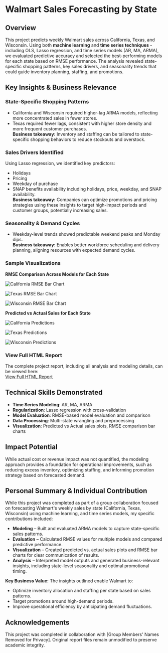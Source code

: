 # Walmart Sales Forecasting by State

## Overview
This project predicts weekly Walmart sales across California, Texas, and Wisconsin. Using both **machine learning** and **time series techniques** - including OLS, Lasso regression, and time series models (AR, MA, ARMA), we evaluated predictive accuracy and selected the best-performing models for each state based on RMSE performance. The analysis revealed state-specific shopping patterns, key sales drivers, and seasonality trends that could guide inventory planning, staffing, and promotions.

## Key Insights & Business Relevance

### State-Specific Shopping Patterns
- California and Wisconsin required higher-lag ARMA models, reflecting more concentrated sales in fewer stores.
- Texas required fewer lags, consistent with higher store density and more frequent customer purchases.  
**Business takeaway:** Inventory and staffing can be tailored to state-specific shopping behaviors to reduce stockouts and overstock.

### Sales Drivers Identified
Using Lasso regression, we identified key predictors:
- Holidays
- Pricing
- Weekday of purchase
- SNAP benefits availability including holidays, price, weekday, and SNAP availability.  
**Business takeaway:** Companies can optimize promotions and pricing strategies using these insights to target high-impact periods and customer groups, potentially increasing sales.

### Seasonality & Demand Cycles 
- Weekday-level trends showed predictable weekend peaks and Monday dips.  
**Business takeaway:** Enables better workforce scheduling and delivery planning, aligning resources with expected demand cycles.

### Sample Visualizations
**RMSE Comparison Across Models for Each State**

![California RMSE Bar Chart](output/CA_RMSE.png)

![Texas RMSE Bar Chart](output/TX_RMSE.png)

![Wisconsin RMSE Bar Chart](output/WI_RMSE.png)



**Predicted vs Actual Sales for Each State**

![California Predictions](output/CA_Model_Comparison.png)

![Texas Predictions](output/TX_Model_Comparison.png)

![Wisconsin Predictions](output/WI_Model_Comparison.png)

### View Full HTML Report
The complete project report, including all analysis and modeling details, can be viewed here:  
[View Full HTML Report](output/Walmart_Sales_Report.html)

## Technical Skills Demonstrated
- **Time Series Modeling**: AR, MA, ARMA
- **Regularization**: Lasso regression with cross-validation 
- **Model Evaluation**: RMSE-based model evaluation and comparison
- **Data Processing**: Multi-state wrangling and preprocessing
- **Visualization**: Predicted vs Actual sales plots, RMSE comparison bar charts

## Impact Potential
While actual cost or revenue impact was not quantified, the modeling approach provides a foundation for operational improvements, such as reducing excess inventory, optimizing staffing, and informing promotion strategy based on forecasted demand.

## Personal Summary & Individual Contribution
While this project was completed as part of a group collaboration focused on forecasting Walmart's weekly sales by state (California, Texas, Wisconsin) using machine learning, and time series models, my specific contributions included:
- **Modeling** – Built and evaluated ARMA models to capture state-specific sales patterns.
- **Evaluation** – Calculated RMSE values for multiple models and compared predictive performance.
- **Visualization** – Created predicted vs. actual sales plots and RMSE bar charts for clear communication of results.
- **Analysis** – Interpreted model outputs and generated business-relevant insights, including state-level seasonality and optimal promotional timing.

**Key Business Value:**
The insights outlined enable Walmart to:
- Optimize inventory allocation and staffing per state based on sales patterns.
- Target promotions around high-demand periods.
- Improve operational efficiency by anticipating demand fluctuations.



## Acknowledgements
This project was completed in collaboration with [Group Members' Names Removed for Privacy].
Original report files remain unmodified to preserve academic integrity.

